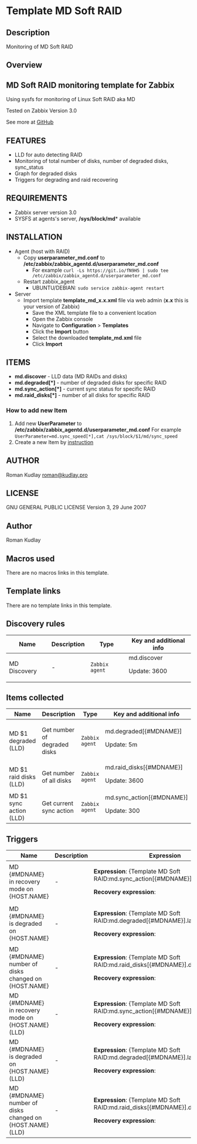 # Template MD Soft RAID

## Description

Monitoring of MD Soft RAID

## Overview

**MD Soft RAID monitoring template for Zabbix**
-----------------------------------------------


Using sysfs for monitoring of Linux Soft RAID aka MD


Tested on Zabbix Version 3.0


See more at [GitHub](https://github.com/krom/zabbix_template_md)


FEATURES
--------


* LLD for auto detecting RAID
* Monitoring of total number of disks, number of degraded disks, sync\_status
* Graph for degraded disks
* Triggers for degrading and raid recovering



REQUIREMENTS
------------


* Zabbix server version 3.0
* SYSFS at agents's server, **/sys/block/md*** available


INSTALLATION
------------


* Agent (host with RAID)
	+ Copy **userparameter\_md.conf** to **/etc/zabbix/zabbix\_agentd.d/userparameter\_md.conf**
		- For example `curl -Ls https://git.io/fN9H5 | sudo tee /etc/zabbix/zabbix_agentd.d/userparameter_md.conf`
	+ Restart zabbix\_agent
		- UBUNTU/DEBIAN: `sudo service zabbix-agent restart`
* Server
	+ Import template **template\_md\_x.x.xml** file via web admin (**x.x** this is your version of Zabbix)
		- Save the XML template file to a convenient location
		- Open the Zabbix console
		- Navigate to **Configuration** > **Templates**
		- Click the **Import** button
		- Select the downloaded **template\_md.xml** file
		- Click **Import**


 


ITEMS
-----


* **md.discover** - LLD data (MD RAIDs and disks)
* **md.degraded[*]** - number of degraded disks for specific RAID
* **md.sync\_action[*]** - current sync status for specific RAID
* **md.raid\_disks[*]** - number of all disks for specific RAID


 


### How to add new Item


1. Add new **UserParameter** to **/etc/zabbix/zabbix\_agentd.d/userparameter\_md.conf** For example `UserParameter=md.sync_speed[*],cat /sys/block/$1/md/sync_speed`
2. Create a new Item by [instruction](https://www.zabbix.com/documentation/3.4/manual/config/items/item)


AUTHOR
------


Roman Kudlay [roman@kudlay.pro](mailto:roman@kudlay.pro)


 


LICENSE
-------


GNU GENERAL PUBLIC LICENSE Version 3, 29 June 2007

## Author

Roman Kudlay

## Macros used

There are no macros links in this template.

## Template links

There are no template links in this template.

## Discovery rules

|Name|Description|Type|Key and additional info|
|----|-----------|----|----|
|MD Discovery|<p>-</p>|`Zabbix agent`|md.discover<p>Update: 3600</p>|
## Items collected

|Name|Description|Type|Key and additional info|
|----|-----------|----|----|
|MD $1 degraded (LLD)|<p>Get number of degraded disks</p>|`Zabbix agent`|md.degraded[{#MDNAME}]<p>Update: 5m</p>|
|MD $1 raid disks (LLD)|<p>Get number of all disks</p>|`Zabbix agent`|md.raid_disks[{#MDNAME}]<p>Update: 3600</p>|
|MD $1 sync action (LLD)|<p>Get current sync action</p>|`Zabbix agent`|md.sync_action[{#MDNAME}]<p>Update: 300</p>|
## Triggers

|Name|Description|Expression|Priority|
|----|-----------|----------|--------|
|MD {#MDNAME} in recovery mode on {HOST.NAME}|<p>-</p>|<p>**Expression**: {Template MD Soft RAID:md.sync_action[{#MDNAME}].str(recover)}=1</p><p>**Recovery expression**: </p>|information|
|MD {#MDNAME} is degraded on {HOST.NAME}|<p>-</p>|<p>**Expression**: {Template MD Soft RAID:md.degraded[{#MDNAME}].last()}>0</p><p>**Recovery expression**: </p>|high|
|MD {#MDNAME} number of disks changed on {HOST.NAME}|<p>-</p>|<p>**Expression**: {Template MD Soft RAID:md.raid_disks[{#MDNAME}].diff()}>0</p><p>**Recovery expression**: </p>|warning|
|MD {#MDNAME} in recovery mode on {HOST.NAME} (LLD)|<p>-</p>|<p>**Expression**: {Template MD Soft RAID:md.sync_action[{#MDNAME}].str(recover)}=1</p><p>**Recovery expression**: </p>|information|
|MD {#MDNAME} is degraded on {HOST.NAME} (LLD)|<p>-</p>|<p>**Expression**: {Template MD Soft RAID:md.degraded[{#MDNAME}].last()}>0</p><p>**Recovery expression**: </p>|high|
|MD {#MDNAME} number of disks changed on {HOST.NAME} (LLD)|<p>-</p>|<p>**Expression**: {Template MD Soft RAID:md.raid_disks[{#MDNAME}].diff()}>0</p><p>**Recovery expression**: </p>|warning|
